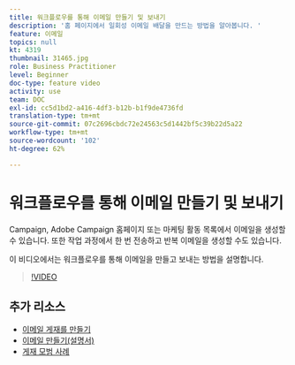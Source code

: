 ```yaml
---
title: 워크플로우를 통해 이메일 만들기 및 보내기
description: '홈 페이지에서 일회성 이메일 배달을 만드는 방법을 알아봅니다. '
feature: 이메일
topics: null
kt: 4319
thumbnail: 31465.jpg
role: Business Practitioner
level: Beginner
doc-type: feature video
activity: use
team: DOC
exl-id: cc5d1bd2-a416-4df3-b12b-b1f9de4736fd
translation-type: tm+mt
source-git-commit: 07c2696cbdc72e24563c5d1442bf5c39b22d5a22
workflow-type: tm+mt
source-wordcount: '102'
ht-degree: 62%

---
```


# 워크플로우를 통해 이메일 만들기 및 보내기

Campaign, Adobe Campaign 홈페이지 또는 마케팅 활동 목록에서 이메일을 생성할 수 있습니다. 또한 작업 과정에서 한 번 전송하고 반복 이메일을 생성할 수도 있습니다.

이 비디오에서는 워크플로우를 통해 이메일을 만들고 보내는 방법을 설명합니다.

>[!VIDEO](https://video.tv.adobe.com/v/31465?quality=12)

## 추가 리소스

* [이메일 게재를 만들기](/help/communication-channels/email/create-email-from-homepage.md)
* [이메일 만들기(설명서)](https://docs.adobe.com/content/help/en/campaign-standard/using/communication-channels/email-messages/creating-an-email.html)
* [게재 모범 사례](https://experienceleague.adobe.com/docs/campaign-standard/using/communication-channels/delivery-bestpractices/delivery-best-practices.html?lang=ko)
